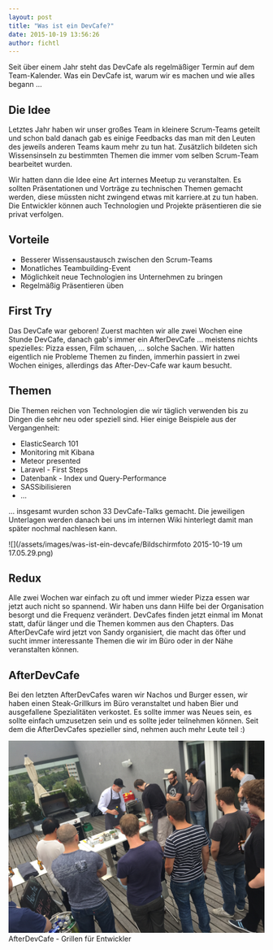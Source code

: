 ```yaml
---
layout: post
title: "Was ist ein DevCafe?"
date: 2015-10-19 13:56:26
author: fichtl
---
```

Seit über einem Jahr steht das DevCafe als regelmäßiger Termin auf dem Team-Kalender. Was ein DevCafe ist, warum wir es machen und wie alles begann ...

<!--more-->

## Die Idee
Letztes Jahr haben wir unser großes Team in kleinere Scrum-Teams geteilt und schon bald danach gab es einige Feedbacks das man mit den Leuten des jeweils anderen Teams kaum mehr zu tun hat. Zusätzlich bildeten sich Wissensinseln zu bestimmten Themen die immer vom selben Scrum-Team bearbeitet wurden.

Wir hatten dann die Idee eine Art internes Meetup zu veranstalten. Es sollten Präsentationen und Vorträge zu technischen Themen gemacht werden, diese müssten nicht zwingend etwas mit karriere.at zu tun haben. Die Entwickler können auch Technologien und Projekte präsentieren die sie privat verfolgen.

## Vorteile
* Besserer Wissensaustausch zwischen den Scrum-Teams
* Monatliches Teambuilding-Event
* Möglichkeit neue Technologien ins Unternehmen zu bringen
* Regelmäßig Präsentieren üben

## First Try
Das DevCafe war geboren! Zuerst machten wir alle zwei Wochen eine Stunde DevCafe, danach gab's immer ein AfterDevCafe ... meistens nichts spezielles: Pizza essen, Film schauen, ... solche Sachen. Wir hatten eigentlich nie Probleme Themen zu finden, immerhin passiert in zwei Wochen einiges, allerdings das After-Dev-Cafe war kaum besucht.

## Themen
Die Themen reichen von Technologien die wir täglich verwenden bis zu Dingen die sehr neu oder speziell sind. Hier einige Beispiele aus der Vergangenheit:

* ElasticSearch 101
* Monitoring mit Kibana
* Meteor presented
* Laravel - First Steps
* Datenbank - Index und Query-Performance
* SASSibilisieren
* ...

... insgesamt wurden schon 33 DevCafe-Talks gemacht. Die jeweiligen Unterlagen werden danach bei uns im internen Wiki hinterlegt damit man später nochmal nachlesen kann.

![](/assets/images/was-ist-ein-devcafe/Bildschirmfoto 2015-10-19 um 17.05.29.png)

## Redux
Alle zwei Wochen war einfach zu oft und immer wieder Pizza essen war jetzt auch nicht so spannend. Wir haben uns dann Hilfe bei der Organisation besorgt und die Frequenz verändert. DevCafes finden jetzt einmal im Monat statt, dafür länger und die Themen kommen aus den Chapters. Das AfterDevCafe wird jetzt von Sandy organisiert, die macht das öfter und sucht immer interessante Themen die wir im Büro oder in der Nähe veranstalten können.

## AfterDevCafe
Bei den letzten AfterDevCafes waren wir Nachos und Burger essen, wir haben einen Steak-Grillkurs im Büro veranstaltet und haben Bier und ausgefallene Spezialitäten verkostet. Es sollte immer was Neues sein, es sollte einfach umzusetzen sein und es sollte jeder teilnehmen können. Seit dem die AfterDevCafes spezieller sind, nehmen auch mehr Leute teil :)

![](/assets/images/was-ist-ein-devcafe/IMG_7025.JPG)
AfterDevCafe - Grillen für Entwickler


